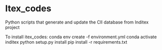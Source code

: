# Itex_codes

Python scripts that generate and update the CII database from Inditex project

To install itex_codes:
conda env create -f environment.yml
conda activate inditex
python setup.py install
pip install -r requirements.txt
